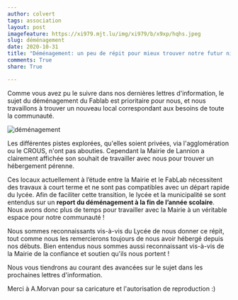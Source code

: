 ```yaml
---
author: colvert
tags: association
layout: post
imagefeature: https://xi979.mjt.lu/img/xi979/b/x9xp/hqhs.jpeg
slug: déménagement
date: 2020-10-31
title: "Déménagement: un peu de répit pour mieux trouver notre futur nid"
comments: True
share: True

---
```

Comme vous avez pu le suivre dans nos dernières lettres d'information, le sujet
du déménagement du Fablab est prioritaire pour nous, et nous travaillons à
trouver un nouveau local correspondant aux besoins de toute la communauté.

![déménagement](https://xi979.mjt.lu/img/xi979/b/x9xp/hqhs.jpeg)

Les différentes pistes explorées, qu'elles soient privées, via l'agglomération
ou le CROUS, n'ont pas abouties. Cependant la Mairie de Lannion a clairement
affichée son souhait de travailler avec nous pour trouver un hébergement pérenne.

Ces locaux actuellement à l’étude entre la Mairie et le FabLab nécessitent des
travaux à court terme et ne sont pas compatibles avec un départ rapide du lycée.
Afin de faciliter cette transition, le lycée et la municipalité se sont entendus
sur un **report du déménagement à la fin de l’année scolaire**.
Nous avons donc plus de temps pour travailler avec la Mairie à un véritable
espace pour notre communauté !

Nous sommes reconnaissants vis-à-vis du Lycée de nous donner ce répit, tout
comme nous les remercierons toujours de nous avoir hébergé depuis nos débuts.
Bien entendus nous sommes aussi reconnaissant vis-à-vis de la Mairie de la
confiance et soutien qu'ils nous portent !

Nous vous tiendrons au courant des avancées sur le sujet dans les prochaines
lettres d'information.

Merci à A.Morvan pour sa caricature et l'autorisation de reproduction :)
